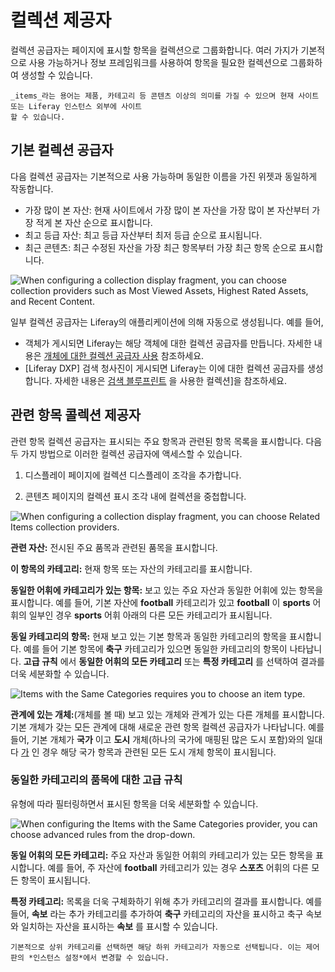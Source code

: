 # 컬렉션 제공자

컬렉션 공급자는 페이지에 표시할 항목을 컬렉션으로 그룹화합니다. 여러 가지가 기본적으로 사용 가능하거나 정보 프레임워크를 사용하여 항목을 필요한 컬렉션으로 그룹화하여 생성할 수 있습니다.

```{note}
_items_라는 용어는 제품, 카테고리 등 콘텐츠 이상의 의미를 가질 수 있으며 현재 사이트 또는 Liferay 인스턴스 외부에 사이트
할 수 있습니다.
```

## 기본 컬렉션 공급자

다음 컬렉션 공급자는 기본적으로 사용 가능하며 동일한 이름을 가진 위젯과 동일하게 작동합니다.

* 가장 많이 본 자산: 현재 사이트에서 가장 많이 본 자산을 가장 많이 본 자산부터 가장 적게 본 자산 순으로 표시합니다.
* 최고 등급 자산: 최고 등급 자산부터 최저 등급 순으로 표시됩니다.
* 최근 콘텐츠: 최근 수정된 자산을 가장 최근 항목부터 가장 최근 항목 순으로 표시합니다.

![When configuring a collection display fragment, you can choose collection providers such as Most Viewed Assets, Highest Rated Assets, and Recent Content.](./collection-providers/images/01.png)

일부 컬렉션 공급자는 Liferay의 애플리케이션에 의해 자동으로 생성됩니다. 예를 들어,

* 객체가 게시되면 Liferay는 해당 객체에 대한 컬렉션 공급자를 만듭니다. 자세한 내용은 [개체에 대한 컬렉션 공급자 사용](../../../building-applications/objects/displaying-object-entries.md#using-the-collection-provider-for-objects) 참조하세요.
* [Liferay DXP] 검색 청사진이 게시되면 Liferay는 이에 대한 컬렉션 공급자를 생성합니다. 자세한 내용은 [검색 블루프린트](../../../using-search/liferay-enterprise-search/search-experiences/search-blueprints/collections-with-search-blueprints.md) 을 사용한 컬렉션]을 참조하세요.

## 관련 항목 콜렉션 제공자

관련 항목 컬렉션 공급자는 표시되는 주요 항목과 관련된 항목 목록을 표시합니다. 다음 두 가지 방법으로 이러한 컬렉션 공급자에 액세스할 수 있습니다.

1. 디스플레이 페이지에 컬렉션 디스플레이 조각을 추가합니다.

1. 콘텐츠 페이지의 컬렉션 표시 조각 내에 컬렉션을 중첩합니다.

![When configuring a collection display fragment, you can choose Related Items collection providers.](./collection-providers/images/02.png)

**관련 자산:** 전시된 주요 품목과 관련된 품목을 표시합니다.

**이 항목의 카테고리:** 현재 항목 또는 자산의 카테고리를 표시합니다.

**동일한 어휘에 카테고리가 있는 항목:** 보고 있는 주요 자산과 동일한 어휘에 있는 항목을 표시합니다. 예를 들어, 기본 자산에 **football** 카테고리가 있고 **football** 이 **sports** 어휘의 일부인 경우 **sports** 어휘 아래의 다른 모든 카테고리가 표시됩니다.

**동일 카테고리의 항목:** 현재 보고 있는 기본 항목과 동일한 카테고리의 항목을 표시합니다. 예를 들어 기본 항목에 **축구** 카테고리가 있으면 동일한 카테고리의 항목이 나타납니다. **고급 규칙** 에서 **동일한 어휘의 모든 카테고리** 또는 **특정 카테고리** 를 선택하여 결과를 더욱 세분화할 수 있습니다.

![Items with the Same Categories requires you to choose an item type.](./collection-providers/images/04.png)

**관계에 있는 개체:**(개체를 볼 때) 보고 있는 개체와 관계가 있는 다른 개체를 표시합니다. 기본 개체가 갖는 모든 관계에 대해 새로운 관련 항목 컬렉션 공급자가 나타납니다. 예를 들어, 기본 개체가 **국가** 이고 **도시** 개체(하나의 국가에 매핑된 많은 도시 포함)와의 일대다 [가](../../../building-applications/objects/creating-and-managing-objects/relationships/defining-object-relationships.md) 인 경우 해당 국가 항목과 관련된 모든 도시 개체 항목이 표시됩니다.

### 동일한 카테고리의 품목에 대한 고급 규칙

유형에 따라 필터링하면서 표시된 항목을 더욱 세분화할 수 있습니다.

![When configuring the Items with the Same Categories provider, you can choose advanced rules from the drop-down.](./collection-providers/images/03.png)

**동일 어휘의 모든 카테고리:** 주요 자산과 동일한 어휘의 카테고리가 있는 모든 항목을 표시합니다. 예를 들어, 주 자산에 **football** 카테고리가 있는 경우 **스포츠** 어휘의 다른 모든 항목이 표시됩니다.

**특정 카테고리:** 목록을 더욱 구체화하기 위해 추가 카테고리의 결과를 표시합니다. 예를 들어, **속보** 라는 추가 카테고리를 추가하여 **축구** 카테고리의 자산을 표시하고 축구 속보와 일치하는 자산을 표시하는 **속보** 를 표시할 수 있습니다.

```{tip}
기본적으로 상위 카테고리를 선택하면 해당 하위 카테고리가 자동으로 선택됩니다. 이는 제어판의 *인스턴스 설정*에서 변경할 수 있습니다.
```

